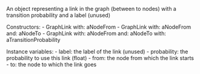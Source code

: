 An object representing a link in the graph (between to nodes) with a transition probability and a label (unused)

Constructors:
	- GraphLink with: aNodeFrom
	- GraphLink with: aNodeFrom and: aNodeTo
	- GraphLink with: aNodeFrom and: aNodeTo with: aTransitionProbability

Instance variables:
	- label: the label of the link (unused)
	- probability: the probability to use this link (float)
	- from: the node from which the link starts
	- to: the node to which the link goes